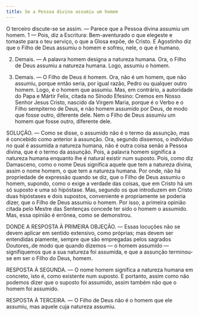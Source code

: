 ```yaml
---
title: Se a Pessoa divina assumiu um homem
---
```


O terceiro discute-se se assim. — Parece que a Pessoa divina assumiu um homem.  1 — Pois, diz a Escritura: Bem-aventurado o que elegeste e tomaste para o teu serviço, o que a Glosa expõe, de Cristo. E Agostinho diz que o Filho de Deus assumiu o homem e sofreu, nele, o que é humano.  

2. Demais. — A palavra homem designa a natureza humana. Ora, o Filho de Deus assumiu a natureza humana. Logo, assumiu o homem.  

3. Demais. — O Filho de Deus é homem. Ora, não é um homem, que não assumiu, porque então seria, por igual razão, Pedro ou qualquer outro homem. Logo, é o homem que assumiu.  Mas, em contrário, a autoridade do Papa e Mártir Felix, citada no Sínodo Efesino: Cremos em Nosso Senhor Jesus Cristo, nascido da Virgem Maria, porque é o Verbo e o Filho sempiterno de Deus, e não homem assumido por Deus, de modo que fosse outro, diferente dele. Nem o Filho de Deus assumiu um homem que fosse outro, diferente dele.  

SOLUÇÃO. — Como se disse, o assumido não é o termo da assunção, mas é concebido como anterior à assunção. Ora, segundo dissemos, o indivíduo no qual é assumida a natureza humana, não é outra coisa senão a Pessoa divina, que é o termo da assunção. Pois, a palavra homem significa a natureza humana enquanto lhe é natural existir num suposto. Pois, como diz Damasceno, como o nome Deus significa aquele que tem a natureza divina, assim o nome homem, o que tem a natureza humana. Por onde, não há propriedade de expressão quando se diz, que o Filho de Deus assumiu o homem, supondo, como o exige a verdade das coisas, que em Cristo há um só suposto e uma só hipóstase. Mas, segundo os que introduzem em Cristo duas hipóstases e dois supostos, conveniente e propriamente se poderia dizer, que o Filho de Deus assumiu o homem. Por isso, a primeira opinião citada pelo Mestre das Sentenças concede ter sido o homem o assumido. Mas, essa opinião é errônea, como se demonstrou.  

DONDE A RESPOSTA À PRIMEIRA OBJEÇÃO. — Essas locuções não se devem aplicar em sentido extensivo, como próprias; mas devem ser entendidas piamente, sempre que são empregadas pelos sagrados Doutores,.de modo que quando dizemos — o homem assumido — signifiquemos que a sua natureza foi assumida, e que a assunção terminou-se em ser o Filho do Deus, homem.  

RESPOSTA À SEGUNDA. — O nome homem significa a natureza humana em concreto, isto é, como existente num suposto. E portanto, assim como não podemos dizer que o suposto foi assumido, assim também não que o homem foi assumido.  

RESPOSTA À TERCEIRA. — O Filho de Deus não é o homem que ele assumiu, mas aquele cuja natureza assumiu.